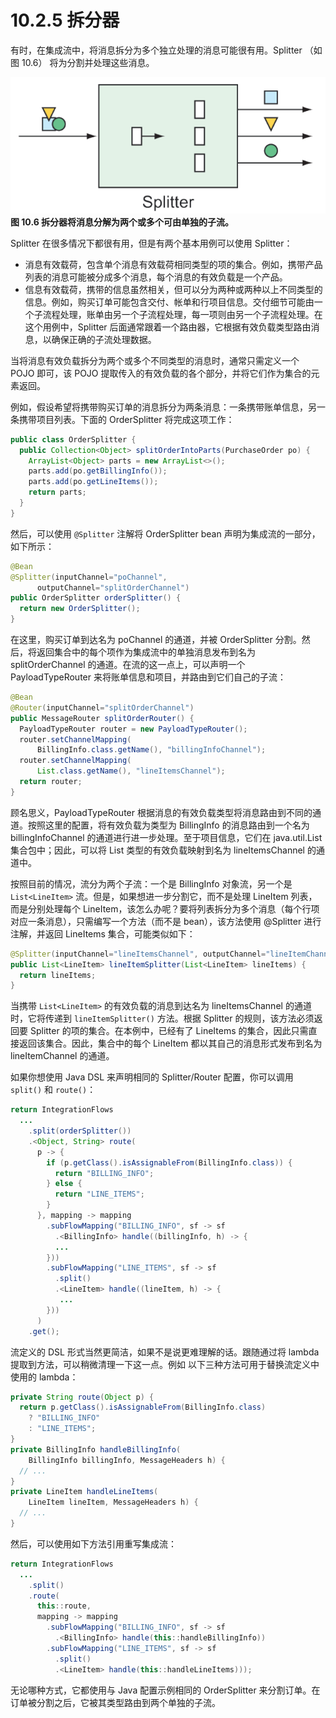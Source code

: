 # 10.2.5 拆分器

有时，在集成流中，将消息拆分为多个独立处理的消息可能很有用。Splitter （如图 10.6） 将为分割并处理这些消息。

![](../../assets/10.6.png)
**图 10.6 拆分器将消息分解为两个或多个可由单独的子流。** <br/>

Splitter 在很多情况下都很有用，但是有两个基本用例可以使用 Splitter：

* 消息有效载荷，包含单个消息有效载荷相同类型的项的集合。例如，携带产品列表的消息可能被分成多个消息，每个消息的有效负载是一个产品。
* 信息有效载荷，携带的信息虽然相关，但可以分为两种或两种以上不同类型的信息。例如，购买订单可能包含交付、帐单和行项目信息。交付细节可能由一个子流程处理，账单由另一个子流程处理，每一项则由另一个子流程处理。在这个用例中，Splitter 后面通常跟着一个路由器，它根据有效负载类型路由消息，以确保正确的子流处理数据。

当将消息有效负载拆分为两个或多个不同类型的消息时，通常只需定义一个 POJO 即可，该 POJO 提取传入的有效负载的各个部分，并将它们作为集合的元素返回。

例如，假设希望将携带购买订单的消息拆分为两条消息：一条携带账单信息，另一条携带项目列表。下面的 OrderSplitter 将完成这项工作：

```java
public class OrderSplitter {
  public Collection<Object> splitOrderIntoParts(PurchaseOrder po) {
    ArrayList<Object> parts = new ArrayList<>();
    parts.add(po.getBillingInfo());
    parts.add(po.getLineItems());
    return parts;
  }
}
```

然后，可以使用 `@Splitter` 注解将 OrderSplitter bean 声明为集成流的一部分，如下所示：

```java
@Bean
@Splitter(inputChannel="poChannel",
      outputChannel="splitOrderChannel")
public OrderSplitter orderSplitter() {
  return new OrderSplitter();
}
```

在这里，购买订单到达名为 poChannel 的通道，并被 OrderSplitter 分割。然后，将返回集合中的每个项作为集成流中的单独消息发布到名为 splitOrderChannel 的通道。在流的这一点上，可以声明一个 PayloadTypeRouter 来将账单信息和项目，并路由到它们自己的子流：

```java
@Bean
@Router(inputChannel="splitOrderChannel")
public MessageRouter splitOrderRouter() {
  PayloadTypeRouter router = new PayloadTypeRouter();
  router.setChannelMapping(
      BillingInfo.class.getName(), "billingInfoChannel");
  router.setChannelMapping(
      List.class.getName(), "lineItemsChannel");
  return router;
}
```

顾名思义，PayloadTypeRouter 根据消息的有效负载类型将消息路由到不同的通道。按照这里的配置，将有效负载为类型为 BillingInfo 的消息路由到一个名为 billingInfoChannel 的通道进行进一步处理。至于项目信息，它们在 java.util.List 集合包中；因此，可以将 List 类型的有效负载映射到名为 lineItemsChannel 的通道中。

按照目前的情况，流分为两个子流：一个是 BillingInfo 对象流，另一个是 `List<LineItem>` 流。但是，如果想进一步分割它，而不是处理 LineItem 列表，而是分别处理每个 LineItem，该怎么办呢？要将列表拆分为多个消息（每个行项对应一条消息），只需编写一个方法（而不是 bean），该方法使用 @Splitter 进行注解，并返回 LineItems 集合，可能类似如下：

```java
@Splitter(inputChannel="lineItemsChannel", outputChannel="lineItemChannel")
public List<LineItem> lineItemSplitter(List<LineItem> lineItems) {
  return lineItems;
}
```

当携带 `List<LineItem>` 的有效负载的消息到达名为 lineItemsChannel 的通道时，它将传递到 `lineItemSplitter()` 方法。根据 Splitter 的规则，该方法必须返回要 Splitter 的项的集合。在本例中，已经有了 LineItems 的集合，因此只需直接返回该集合。因此，集合中的每个 LineItem 都以其自己的消息形式发布到名为 lineItemChannel 的通道。

如果你想使用 Java DSL 来声明相同的 Splitter/Router 配置，你可以调用 `split()` 和 `route()`：

```java
return IntegrationFlows
  ...
    .split(orderSplitter())
    .<Object, String> route(
      p -> {
        if (p.getClass().isAssignableFrom(BillingInfo.class)) {
          return "BILLING_INFO";
        } else {
          return "LINE_ITEMS";
        }
      }, mapping -> mapping
        .subFlowMapping("BILLING_INFO", sf -> sf
          .<BillingInfo> handle((billingInfo, h) -> {
          ...
        }))
        .subFlowMapping("LINE_ITEMS", sf -> sf
          .split()
          .<LineItem> handle((lineItem, h) -> {
           ...
        }))
      )
    .get();
```

流定义的 DSL 形式当然更简洁，如果不是说更难理解的话。跟随通过将 lambda 提取到方法，可以稍微清理一下这一点。例如
以下三种方法可用于替换流定义中使用的 lambda：

```java
private String route(Object p) {
  return p.getClass().isAssignableFrom(BillingInfo.class)
    ? "BILLING_INFO"
    : "LINE_ITEMS";
}
private BillingInfo handleBillingInfo(
    BillingInfo billingInfo, MessageHeaders h) {
  // ...
}
private LineItem handleLineItems(
    LineItem lineItem, MessageHeaders h) {
  // ...
}
```

然后，可以使用如下方法引用重写集成流：

```java
return IntegrationFlows
  ...
    .split()
    .route(
      this::route,
      mapping -> mapping
        .subFlowMapping("BILLING_INFO", sf -> sf
          .<BillingInfo> handle(this::handleBillingInfo))
        .subFlowMapping("LINE_ITEMS", sf -> sf
          .split()
          .<LineItem> handle(this::handleLineItems)));
```

无论哪种方式，它都使用与 Java 配置示例相同的 OrderSplitter 来分割订单。在订单被分割之后，它被其类型路由到两个单独的子流。

